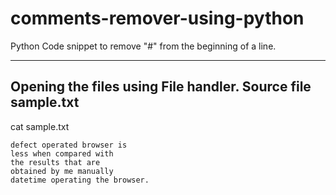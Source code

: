 # comments-remover-using-python
Python Code snippet to remove "#" from the beginning of a line.

---
Opening the files using File handler. 
Source file sample.txt
---
cat sample.txt
```obtained by the selenium
defect operated browser is 
less when compared with 
the results that are 
obtained by me manually
datetime operating the browser.
```
